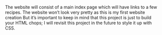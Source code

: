 The website will consist of a main index page which will have links to a few recipes. The website won’t look very pretty as this is my first website creation 
But it’s important to keep in mind that this project is just to build your HTML chops; I will revisit this project in the future to style it up with CSS.